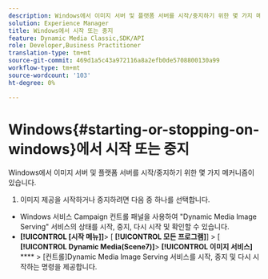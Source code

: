 ```yaml
---
description: Windows에서 이미지 서버 및 플랫폼 서버를 시작/중지하기 위한 몇 가지 메커니즘이 있습니다.
solution: Experience Manager
title: Windows에서 시작 또는 중지
feature: Dynamic Media Classic,SDK/API
role: Developer,Business Practitioner
translation-type: tm+mt
source-git-commit: 469d1a5c43a972116a8a2efb0de5708800130a99
workflow-type: tm+mt
source-wordcount: '103'
ht-degree: 0%

---
```



# Windows{#starting-or-stopping-on-windows}에서 시작 또는 중지

Windows에서 이미지 서버 및 플랫폼 서버를 시작/중지하기 위한 몇 가지 메커니즘이 있습니다.

1. 이미지 제공을 시작하거나 중지하려면 다음 중 하나를 선택합니다.

* Windows 서비스 Campaign 컨트롤 패널을 사용하여 &quot;Dynamic Media Image Serving&quot; 서비스의 상태를 시작, 중지, 다시 시작 및 확인할 수 있습니다.
* **[!UICONTROL [시작 메뉴]]**> [ **[!UICONTROL 모든 프로그램]**] > [ **[!UICONTROL Dynamic Media(Scene7)]**>  **[!UICONTROL 이미지 서비스]**  **** > [컨트롤]Dynamic Media Image Serving 서비스를 시작, 중지 및 다시 시작하는 명령을 제공합니다.


